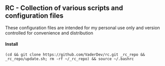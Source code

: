 ## RC - Collection of various scripts and configuration files
These configuration files are intended for my personal use only and version controlled for convenience and distribution

#### Install
`(cd && git clone https://github.com/VaderDev/rc.git _rc_repo && _rc_repo/update.sh; rm -rf ~/_rc_repo) && source ~/.bashrc`
